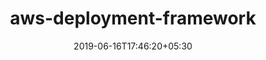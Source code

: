 ---
title: "aws-deployment-framework"
date: 2019-06-16T17:46:20+05:30
type: "organisations"
org_name: "Amazon Web Services - Labs"
repo_desc: "The AWS Deployment Framework (ADF) is an extensive and flexible framework to manage and deploy resources across multiple AWS accounts and regions based on AWS Organizations."
repo_link: https://github.com/awslabs/aws-deployment-framework
---